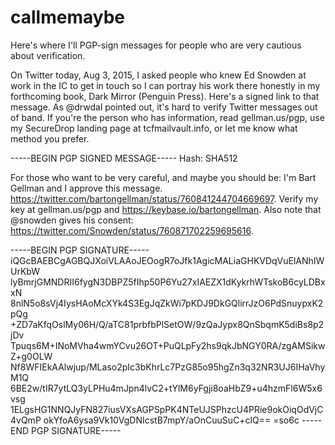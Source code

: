 # callmemaybe
Here's where I'll PGP-sign messages for people who are very cautious about verification.

On Twitter today, Aug 3, 2015, I asked people who knew Ed Snowden at work in the IC to get in touch so I can portray his work there honestly in my forthcoming book, Dark Mirror (Penguin Press). Here's a signed link to that message. As @drwdal pointed out, it's hard to verify Twitter messages out of band. If you're the person who has information, read gellman.us/pgp, use my SecureDrop landing page at tcfmailvault.info, or let me know what method you prefer.

-----BEGIN PGP SIGNED MESSAGE-----
Hash: SHA512

For those who want to be very careful, and maybe you should be: I'm Bart Gellman and I approve this message. https://twitter.com/bartongellman/status/760841244704669697. Verify my key at gellman.us/pgp and https://keybase.io/bartongellman. Also note that @snowden gives his consent: https://twitter.com/Snowden/status/760871702259695616.

-----BEGIN PGP SIGNATURE-----
iQGcBAEBCgAGBQJXoiVLAAoJEOogR7oJfk1AgicMALiaGHKVDqVuElANhIWUrKbW
lyBmrjGMNDRII6fygN3DBPZ5fIhp50P6Yu27xIAEZX1dKykrhWTskoB6cyLDBxxN
8nlN5o8sVj4IysHAoMcXYk4S3EgJqZkWi7pKDJ9DkGQlirrJzO6PdSnuypxK2pQg
+ZD7aKfqOslMy06H/Q/aTC81prbfbPlSetOW/9zQaJypx8QnSbqmK5diBs8p2jDv
Tpuqs6M+INoMVha4wmYCvu26OT+PuQLpFy2hs9qkJbNGY0RA/zgAMSikwZ+g0OLW
Nf8WFIEkAAlwjup/MLaso2pIc3bKhrLc7PzG85o95hgZn3q32NR3UJ6IHaVhyM1Q
6BE2w/tIR7ytLQ3yLPHu4mJpn4lvC2+tYlM6yFgji8oaHbZ9+u4hzmFl6W5x6vsg
1ELgsHG1NNQJyFN827iusVXsAGPSpPK4NTeUJSPhzcU4PRie9okOiqOdVjC4vQmP
okYfoA6ysa9Vk10VgDNIcstB7mpY/aOnCuuSuC+clQ==
=so6c
-----END PGP SIGNATURE-----

